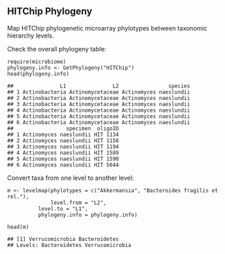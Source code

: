 HITChip Phylogeny
-----------------

Map HITChip phylogenetic microarray phylotypes between taxonomic
hierarchy levels.

Check the overall phylogeny table:

    require(microbiome)
    phylogeny.info <- GetPhylogeny("HITChip")
    head(phylogeny.info)

    ##               L1               L2                species
    ## 1 Actinobacteria Actinomycetaceae Actinomyces naeslundii
    ## 2 Actinobacteria Actinomycetaceae Actinomyces naeslundii
    ## 3 Actinobacteria Actinomycetaceae Actinomyces naeslundii
    ## 4 Actinobacteria Actinomycetaceae Actinomyces naeslundii
    ## 5 Actinobacteria Actinomycetaceae Actinomyces naeslundii
    ## 6 Actinobacteria Actinomycetaceae Actinomyces naeslundii
    ##                 specimen  oligoID
    ## 1 Actinomyces naeslundii HIT 1134
    ## 2 Actinomyces naeslundii HIT 1158
    ## 3 Actinomyces naeslundii HIT 1194
    ## 4 Actinomyces naeslundii HIT 1589
    ## 5 Actinomyces naeslundii HIT 1590
    ## 6 Actinomyces naeslundii HIT 5644

Convert taxa from one level to another level:

    m <- levelmap(phylotypes = c("Akkermansia", "Bacteroides fragilis et rel."), 
                  level.from = "L2", 
              level.to = "L1", 
              phylogeny.info = phylogeny.info)

    head(m)

    ## [1] Verrucomicrobia Bacteroidetes  
    ## Levels: Bacteroidetes Verrucomicrobia
